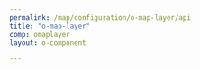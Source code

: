 ```yaml
---
permalink: /map/configuration/o-map-layer/api
title: "o-map-layer"
comp: omaplayer
layout: o-component

---
```

